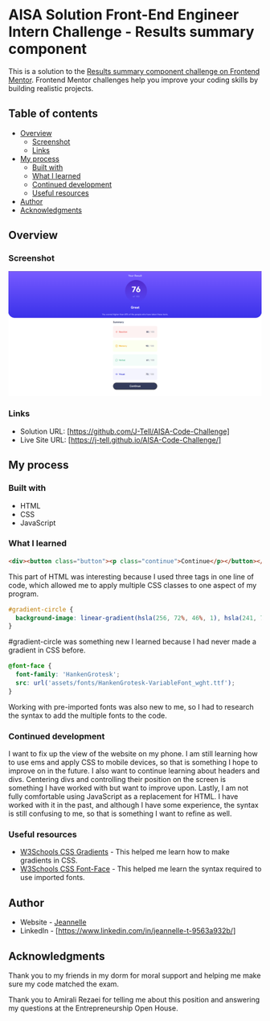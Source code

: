 # AISA Solution Front-End Engineer Intern Challenge - Results summary component

This is a solution to the [Results summary component challenge on Frontend Mentor](https://www.frontendmentor.io/challenges/results-summary-component-CE_K6s0maV). Frontend Mentor challenges help you improve your coding skills by building realistic projects. 

## Table of contents

- [Overview](#overview)
  - [Screenshot](#screenshot)
  - [Links](#links)
- [My process](#my-process)
  - [Built with](#built-with)
  - [What I learned](#what-i-learned)
  - [Continued development](#continued-development)
  - [Useful resources](#useful-resources)
- [Author](#author)
- [Acknowledgments](#acknowledgments)

## Overview

### Screenshot

![alt text](./Screenshot-of-Project-Page.png)

### Links

- Solution URL: [https://github.com/J-Tell/AISA-Code-Challenge]
- Live Site URL: [https://j-tell.github.io/AISA-Code-Challenge/]

## My process

### Built with

- HTML
- CSS
- JavaScript

### What I learned

```html
<div><button class="button"><p class="continue">Continue</p></button></div>
```
This part of HTML was interesting because I used three tags in one line of code, which allowed me to apply multiple CSS classes to one aspect of my program.

```css
#gradient-circle {
  background-image: linear-gradient(hsla(256, 72%, 46%, 1), hsla(241, 72%, 46%, 0));
}
```
#gradient-circle was something new I learned because I had never made a gradient in CSS before.

``` css
@font-face {
  font-family: 'HankenGrotesk';
  src: url('assets/fonts/HankenGrotesk-VariableFont_wght.ttf');
}
```
Working with pre-imported fonts was also new to me, so I had to research the syntax to add the multiple fonts to the code.

### Continued development

I want to fix up the view of the website on my phone. I am still learning how to use ems and apply CSS to mobile devices, so that is something I hope to improve on in the future. I also want to continue learning about headers and divs. Centering divs and controlling their position on the screen is something I have worked with but want to improve upon. Lastly, I am not fully comfortable using JavaScript as a replacement for HTML. I have worked with it in the past, and although I have some experience, the syntax is still confusing to me, so that is something I want to refine as well.

### Useful resources

- [W3Schools CSS Gradients](https://www.w3schools.com/css/css3_gradients.asp) - This helped me learn how to make gradients in CSS.
- [W3Schools CSS Font-Face](https://www.w3schools.com/cssref/atrule_font-face.php) - This helped me learn the syntax required to use imported fonts.

## Author

- Website - [Jeannelle](https://github.com/J-Tell)
- LinkedIn - [https://www.linkedin.com/in/jeannelle-t-9563a932b/]

## Acknowledgments

Thank you to my friends in my dorm for moral support and helping me make sure my code matched the exam.

Thank you to Amirali Rezaei for telling me about this position and answering my questions at the Entrepreneurship Open House.